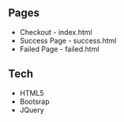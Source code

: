 ## Pages
* Checkout - index.html
* Success Page - success.html
* Failed Page - failed.html

## Tech
* HTML5
* Bootsrap
* JQuery

